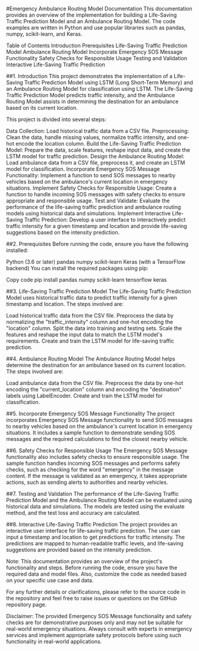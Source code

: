
#Emergency Ambulance Routing Model Documentation
This documentation provides an overview of the implementation for building a Life-Saving Traffic Prediction Model and an Ambulance Routing Model. The code examples are written in Python and use popular libraries such as pandas, numpy, scikit-learn, and Keras.

Table of Contents
Introduction
Prerequisites
Life-Saving Traffic Prediction Model
Ambulance Routing Model
Incorporate Emergency SOS Message Functionality
Safety Checks for Responsible Usage
Testing and Validation
Interactive Life-Saving Traffic Prediction
<a name="introduction"></a>

##1. Introduction
This project demonstrates the implementation of a Life-Saving Traffic Prediction Model using LSTM (Long Short-Term Memory) and an Ambulance Routing Model for classification using LSTM. The Life-Saving Traffic Prediction Model predicts traffic intensity, and the Ambulance Routing Model assists in determining the destination for an ambulance based on its current location.

This project is divided into several steps:

Data Collection: Load historical traffic data from a CSV file.
Preprocessing: Clean the data, handle missing values, normalize traffic intensity, and one-hot encode the location column.
Build the Life-Saving Traffic Prediction Model: Prepare the data, scale features, reshape input data, and create the LSTM model for traffic prediction.
Design the Ambulance Routing Model: Load ambulance data from a CSV file, preprocess it, and create an LSTM model for classification.
Incorporate Emergency SOS Message Functionality: Implement a function to send SOS messages to nearby vehicles based on the ambulance's current location in emergency situations.
Implement Safety Checks for Responsible Usage: Create a function to handle incoming SOS messages with safety checks to ensure appropriate and responsible usage.
Test and Validate: Evaluate the performance of the life-saving traffic prediction and ambulance routing models using historical data and simulations.
Implement Interactive Life-Saving Traffic Prediction: Develop a user interface to interactively predict traffic intensity for a given timestamp and location and provide life-saving suggestions based on the intensity prediction.
<a name="prerequisites"></a>

##2. Prerequisites
Before running the code, ensure you have the following installed:

Python (3.6 or later)
pandas
numpy
scikit-learn
Keras (with a TensorFlow backend)
You can install the required packages using pip:

Copy code
pip install pandas numpy scikit-learn tensorflow keras
<a name="life-saving-traffic-prediction-model"></a>

##3. Life-Saving Traffic Prediction Model
The Life-Saving Traffic Prediction Model uses historical traffic data to predict traffic intensity for a given timestamp and location. The steps involved are:

Load historical traffic data from the CSV file.
Preprocess the data by normalizing the "traffic_intensity" column and one-hot encoding the "location" column.
Split the data into training and testing sets.
Scale the features and reshape the input data to match the LSTM model's requirements.
Create and train the LSTM model for life-saving traffic prediction.
<a name="ambulance-routing-model"></a>

##4. Ambulance Routing Model
The Ambulance Routing Model helps determine the destination for an ambulance based on its current location. The steps involved are:

Load ambulance data from the CSV file.
Preprocess the data by one-hot encoding the "current_location" column and encoding the "destination" labels using LabelEncoder.
Create and train the LSTM model for classification.
<a name="incorporate-emergency-sos-message-functionality"></a>

##5. Incorporate Emergency SOS Message Functionality
The project incorporates Emergency SOS Message functionality to send SOS messages to nearby vehicles based on the ambulance's current location in emergency situations. It includes a sample function to demonstrate sending SOS messages and the required calculations to find the closest nearby vehicle.

<a name="safety-checks-for-responsible-usage"></a>

##6. Safety Checks for Responsible Usage
The Emergency SOS Message functionality also includes safety checks to ensure responsible usage. The sample function handles incoming SOS messages and performs safety checks, such as checking for the word "emergency" in the message content. If the message is validated as an emergency, it takes appropriate actions, such as sending alerts to authorities and nearby vehicles.

<a name="testing-and-validation"></a>

##7. Testing and Validation
The performance of the Life-Saving Traffic Prediction Model and the Ambulance Routing Model can be evaluated using historical data and simulations. The models are tested using the evaluate method, and the test loss and accuracy are calculated.

<a name="interactive-life-saving-traffic-prediction"></a>

##8. Interactive Life-Saving Traffic Prediction
The project provides an interactive user interface for life-saving traffic prediction. The user can input a timestamp and location to get predictions for traffic intensity. The predictions are mapped to human-readable traffic levels, and life-saving suggestions are provided based on the intensity prediction.

Note: This documentation provides an overview of the project's functionality and steps. Before running the code, ensure you have the required data and model files. Also, customize the code as needed based on your specific use case and data.

For any further details or clarifications, please refer to the source code in the repository and feel free to raise issues or questions on the GitHub repository page.

Disclaimer: The provided Emergency SOS Message functionality and safety checks are for demonstrative purposes only and may not be suitable for real-world emergency situations. Always consult with experts in emergency services and implement appropriate safety protocols before using such functionality in real-world applications.
